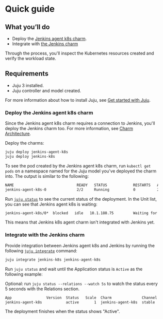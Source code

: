 # Quick guide

## What you’ll do

- Deploy the [Jenkins agent k8s charm](https://charmhub.io/jenkins-agent-k8s).
- Integrate with [the Jenkins charm](https://charmhub.io/jenkins)

Through the process, you'll inspect the Kubernetes resources created and verify the workload state.

## Requirements

- Juju 3 installed.
- Juju controller and model created.

For more information about how to install Juju, see [Get started with Juju](https://juju.is/docs/olm/get-started-with-juju).

### Deploy the Jenkins agent k8s charm

Since the Jenkins agent k8s charm requires a connection to Jenkins, you'll deploy the Jenkins charm too. For more information, see [Charm Architecture](https://charmhub.io/jenkins-agent-k8s/docs/explanation-charm-architecture).


Deploy the charms:

```bash
juju deploy jenkins-agent-k8s
juju deploy jenkins-k8s
```

To see the pod created by the Jenkins agent k8s charm, run `kubectl get pods` on a namespace named for the Juju model you've deployed the charm into. The output is similar to the following:

```bash
NAME                             READY   STATUS            RESTARTS   AGE
jenkins-agent-k8s-0              2/2     Running           0          2m2s
```

Run [`juju status`](https://juju.is/docs/olm/juju-status) to see the current status of the deployment. In the Unit list, you can see that Jenkins agent k8s is waiting:

```bash
jenkins-agent-k8s/0*  blocked   idle   10.1.180.75         Waiting for config/relation.
```

This means that Jenkins k8s agent charm isn't integrated with Jenkins yet.

### Integrate with the Jenkins charm

Provide integration between Jenkins agent k8s and Jenkins by running the following [`juju integrate`](https://juju.is/docs/juju/juju-integrate) command:

```bash
juju integrate jenkins-k8s jenkins-agent-k8s
```

Run `juju status` and wait until the Application status is `Active` as the following example:

Optional: run `juju status --relations --watch 5s` to watch the status every 5 seconds with the Relations section.

```bash
App                Version  Status   Scale  Charm              Channel  Rev  Address         Exposed  Message
jenkins-agent-k8s           active       1  jenkins-agent-k8s  stable    18  10.152.183.135  no       

```

The deployment finishes when the status shows "Active".